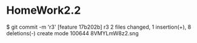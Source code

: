 # HomeWork2.2
$ git commit -m 'r3'
[feature 17b202b] r3
 2 files changed, 1 insertion(+), 8 deletions(-)
 create mode 100644 8VMYLmW8z2.sng
